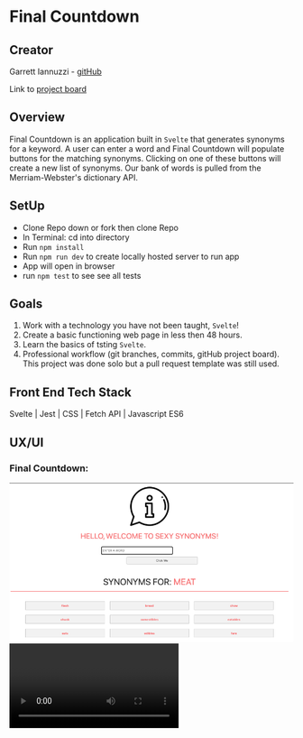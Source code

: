 # Final Countdown

## Creator
Garrett Iannuzzi - [gitHub](https://github.com/Garrett-Iannuzzi)

Link to [project board](https://github.com/users/Garrett-Iannuzzi/projects/3)

## Overview

Final Countdown is an application built in `Svelte` that generates synonyms for a keyword. A user can enter a word and Final Countdown will populate buttons for the matching synonyms. Clicking on one of these buttons will create a new list of synonyms. Our bank of words is pulled from the Merriam-Webster's dictionary API.

## SetUp

- Clone Repo down or fork then clone Repo
- In Terminal: cd into directory
- Run `npm install`
- Run `npm run dev` to create locally hosted server to run app
- App will open in browser
- run `npm test` to see see all tests

## Goals
1. Work with a technology you have not been taught, `Svelte`!
2. Create a basic functioning web page in less then 48 hours.
3.  Learn the basics of tsting `Svelte`.
4. Professional workflow (git branches, commits, gitHub project board). This project was done solo but a pull request template was still used.

## Front End Tech Stack
Svelte | Jest | CSS | Fetch API | Javascript ES6 

## UX/UI

### Final Countdown:
![screenshot](public/images/screenshot-home.png)
![gif](public/images/final-countdown-gif.mp4)
